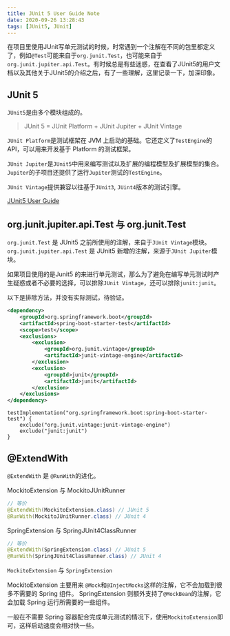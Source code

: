 ```yaml
---
title: JUnit 5 User Guide Note
date: 2020-09-26 13:28:43
tags: [JUnit5, JUnit]
---
```


在项目里使用JUnit写单元测试的时候，时常遇到一个注解在不同的包里都定义了，例如`@Test`可能来自于`org.junit.Test`，也可能来自于`org.junit.jupiter.api.Test`。有时候总是有些迷惑，在查看了JUnit5的用户文档以及其他关于JUnit5的介绍之后，有了一些理解，这里记录一下，加深印象。

<!--more-->

## JUnit 5

`JUnit5`是由多个模块组成的。

> JUnit 5 = JUnit Platform + JUnit Jupiter + JUnit Vintage

`JUnit Platform`是测试框架在 JVM 上启动的基础。它还定义了`TestEngine`的API，可以用来开发基于 Platform 的测试框架。

`JUnit Jupiter`是`JUnit5`中用来编写测试以及扩展的编程模型及扩展模型的集合。`Jupiter`的子项目还提供了运行`Jupiter`测试的`TestEngine`。

`JUnit Vintage`提供兼容以往基于`JUnit3`, `JUint4`版本的测试引擎。

[JUnit5 User Guide](https://junit.org/junit5/docs/current/user-guide/)

## org.junit.jupiter.api.Test 与 org.junit.Test

`org.junit.Test` 是 JUnit5 之前所使用的注解，来自于`JUnit Vintage`模块。`org.junit.jupiter.api.Test` 是 JUnit5 新增的注解，来源于`JUnit Jupiter`模块。

如果项目使用的是Junit5 的来进行单元测试，那么为了避免在编写单元测试时产生疑惑或者不必要的选择，可以排除`JUnit Vintage`，还可以排除`junit:junit`。

以下是排除方法，并没有实际测试，待验证。
```XML
<dependency>
    <groupId>org.springframework.boot</groupId>
    <artifactId>spring-boot-starter-test</artifactId>
    <scope>test</scope>
    <exclusions>
        <exclusion>
            <groupId>org.junit.vintage</groupId>
            <artifactId>junit-vintage-engine</artifactId>
        </exclusion>
        <exclusion>
            <groupId>junit</groupId>
            <artifactId>junit</artifactId>
        </exclusion>
    </exclusions>
</dependency>
```

```Gradle
testImplementation("org.springframework.boot:spring-boot-starter-test") {
    exclude("org.junit.vintage:junit-vintage-engine")
    exclude("junit:junit")
}
```

## @ExtendWith

`@ExtendWith` 是 `@RunWith`的进化。

MockitoExtension 与 MockitoJUnitRunner
```JAVA
// 等价
@ExtendWith(MockitoExtension.class) // JUnit 5
@RunWith(MockitoJUnitRunner.class) // JUnit 4
```

SpringExtension 与 SpringJUnit4ClassRunner
```JAVA
// 等价
@ExtendWith(SpringExtension.class) // JUnit 5
@RunWith(SpringJUnit4ClassRunner.class) // JUnit 4
```

`MockitoExtension` 与 `SpringExtension`

 MockitoExtension 主要用来 `@Mock`和`@InjectMocks`这样的注解，它不会加载到很多不需要的 Spring 组件。 SpringExtension 则额外支持了`@MockBean`的注解，它会加载 Spring 运行所需要的一些组件。

一般在不需要 Spring 容器配合完成单元测试的情况下，使用`MockitoExtension`即可，这样启动速度会相对快一些。